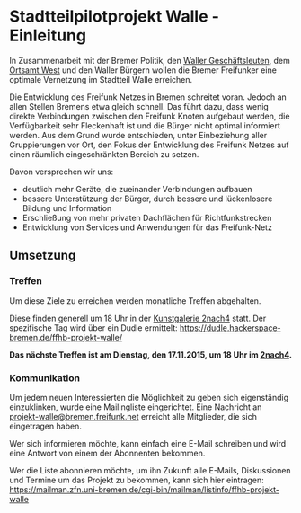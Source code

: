 # Stadtteilpilotprojekt Walle - Einleitung

In Zusammenarbeit mit der Bremer Politik, den [Waller Geschäftsleuten](http://www.waller-geschaeftsleute.de/), dem [Ortsamt West](http://www.ortsamtwest.bremen.de/sixcms/detail.php?gsid=bremen02.c.730.de) und den Waller Bürgern wollen die Bremer Freifunker eine optimale Vernetzung im Stadtteil Walle erreichen.

Die Entwicklung des Freifunk Netzes in Bremen schreitet voran. Jedoch an allen Stellen Bremens etwa gleich schnell. Das führt dazu, dass wenig direkte Verbindungen zwischen den Freifunk Knoten aufgebaut werden, die Verfügbarkeit sehr Fleckenhaft ist und die Bürger nicht optimal informiert werden. Aus dem Grund wurde entschieden, unter Einbeziehung aller Gruppierungen vor Ort, den Fokus der Entwicklung des Freifunk Netzes auf einen räumlich eingeschränkten Bereich zu setzen.

Davon versprechen wir uns:
* deutlich mehr Geräte, die zueinander Verbindungen aufbauen
* bessere Unterstützung der Bürger, durch bessere und lückenlosere Bildung und Information
* Erschließung von mehr privaten Dachflächen für Richtfunkstrecken
* Entwicklung von Services und Anwendungen für das Freifunk-Netz

## Umsetzung
### Treffen
Um diese Ziele zu erreichen werden monatliche Treffen abgehalten.

Diese finden generell um 18 Uhr in der [Kunstgalerie 2nach4](http://www.2nach4.de/) statt. Der spezifische Tag wird über ein Dudle ermittelt: https://dudle.hackerspace-bremen.de/ffhb-projekt-walle/

**Das nächste Treffen ist am Dienstag, den 17.11.2015, um 18 Uhr im [2nach4](http://www.2nach4.de/).**

### Kommunikation
Um jedem neuen Interessierten die Möglichkeit zu geben sich eigenständig einzuklinken, wurde eine Mailingliste eingerichtet. Eine Nachricht an projekt-walle@bremen.freifunk.net erreicht alle Mitglieder, die sich eingetragen haben.

Wer sich informieren möchte, kann einfach eine E-Mail schreiben und wird eine Antwort von einem der Abonnenten bekommen.

Wer die Liste abonnieren möchte, um ihn Zukunft alle E-Mails, Diskussionen und Termine um das Projekt zu bekommen, kann sich hier eintragen: https://mailman.zfn.uni-bremen.de/cgi-bin/mailman/listinfo/ffhb-projekt-walle